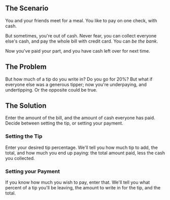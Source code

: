 ## The Scenario

You and your friends meet for a meal. You like to pay on one check,
with cash.

But sometimes, you're out of cash. Never fear, you can collect
everyone else's cash, and pay the whole bill with credit card.  You
can *be the bank*.

Now you've paid your part, and you have cash left over for next
time.

## The Problem

But how much of a tip do you write in? Do you go for 20%? But what
if everyone else was a generous tipper; now you're underpaying, and
undertipping. Or the opposite could be true.

## The Solution

Enter the amount of the bill, and the amount of cash everyone has
paid. Decide between setting the tip, or setting your payment.

### Setting the Tip

Enter your desired tip percentage. We'll tell you how much tip to
add, the total, and how much you end up paying: the total amount
paid, less the cash you collected.

### Setting your Payment

If you know how much you wish to pay, enter that. We'll tell you
what percent of a tip you'll be leaving, the amount to write in for
the tip, and the total.

